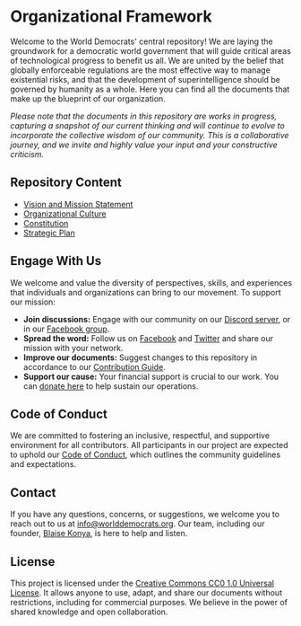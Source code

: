 # Organizational Framework
Welcome to the World Democrats' central repository! We are laying the groundwork for a democratic world government that will guide critical areas of technological progress to benefit us all. We are united by the belief that globally enforceable regulations are the most effective way to manage existential risks, and that the development of superintelligence should be governed by humanity as a whole. Here you can find all the documents that make up the blueprint of our organization.

*Please note that the documents in this repository are works in progress, capturing a snapshot of our current thinking and will continue to evolve to incorporate the collective wisdom of our community. This is a collaborative journey, and we invite and highly value your input and your constructive criticism.*

## Repository Content
- [Vision and Mission Statement](https://github.com/worlddemocrats/federation/blob/main/VISION_AND_MISSION.md)
- [Organizational Culture](https://github.com/worlddemocrats/federation/blob/main/ORGANIZATIONAL_CULTURE.md)
- [Constitution](https://github.com/worlddemocrats/federation/blob/main/CONSTITUTION.md)
- [Strategic Plan](https://github.com/worlddemocrats/federation/blob/main/STRATEGIC_PLAN.md)

## Engage With Us
We welcome and value the diversity of perspectives, skills, and experiences that individuals and organizations can bring to our movement. To support our mission:
- **Join discussions:** Engage with our community on our [Discord server](https://discord.gg/KhuwtTPnXa), or in our [Facebook group](https://www.facebook.com/groups/worlddemocrats).
- **Spread the word:** Follow us on [Facebook](https://facebook.com/worlddemocratsorg) and [Twitter](https://twitter.com/world_democrats) and share our mission with your network.
- **Improve our documents:** Suggest changes to this repository in accordance to our [Contribution Guide](CONTRIBUTING.md).
- **Support our cause:** Your financial support is crucial to our work. You can [donate here](https://app.aragon.org/#/daos/polygon/0xb093c5d31bd3d5d2d5019f68e6f5539888ac18c3/finance) to help sustain our operations.

## Code of Conduct
We are committed to fostering an inclusive, respectful, and supportive environment for all contributors. All participants in our project are expected to uphold our [Code of Conduct](https://github.com/worlddemocrats/federation/blob/main/CODE_OF_CONDUCT.md), which outlines the community guidelines and expectations.

## Contact
If you have any questions, concerns, or suggestions, we welcome you to reach out to us at info@worlddemocrats.org. Our team, including our founder, [Blaise Konya](mailto:blaise.konya@worlddemocrats.org), is here to help and listen.

## License
This project is licensed under the [Creative Commons CC0 1.0 Universal License](https://github.com/worlddemocrats/federation/blob/main/LICENSE). It allows anyone to use, adapt, and share our documents without restrictions, including for commercial purposes. We believe in the power of shared knowledge and open collaboration.
